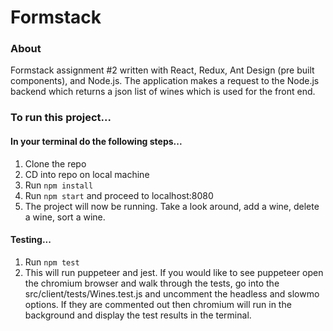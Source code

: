 # Formstack

### About
Formstack assignment #2 written with React, Redux, Ant Design (pre built components), and Node.js. The application makes a request to the Node.js backend which returns a json list of wines which is used for the front end.

### To run this project...

#### In your terminal do the following steps...
1. Clone the repo
2. CD into repo on local machine
3. Run `npm install`
4. Run `npm start` and proceed to localhost:8080
5. The project will now be running. Take a look around, add a wine, delete a wine, sort a wine.

#### Testing...
1. Run `npm test`
2. This will run puppeteer and jest. If you would like to see puppeteer open the chromium browser and walk through the tests,
  go into the src/client/tests/Wines.test.js and uncomment the headless and slowmo options. If they are commented out then chromium
  will run in the background and display the test results in the terminal.
